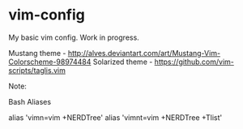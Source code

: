 # vim-config
My basic vim config. Work in progress.

Mustang theme - <http://alves.deviantart.com/art/Mustang-Vim-Colorscheme-98974484>
Solarized theme - <https://github.com/vim-scripts/taglis.vim>

Note:

Bash Aliases

alias 'vimn=vim +NERDTree'
alias 'vimnt=vim +NERDTree +Tlist'

